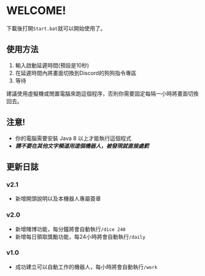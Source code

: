 # WELCOME!
下載後打開<code>Start.bat</code>就可以開始使用了。

## 使用方法
1. 輸入啟動延遲時間(預設是10秒)
2. 在延遲時間內將畫面切換到Discord的狗狗指令專區
3. 等待

建議使用虛擬機或閒置電腦來跑這個程序，否則你需要固定每隔一小時將畫面切換回去。

## 注意!
* 你的電腦需要安裝 Java 8 以上才能執行這個程式
* <strong><em>請不要在其他文字頻道用這個機器人，被發現就直接處罰</em></strong>

## 更新日誌

### v2.1
* 新增開頭說明以及本機器人專屬簽章

### v2.0
* 新增賭博功能，每分鐘將會自動執行<code>/dice 240</code>
* 新增每日領取獎勵功能，每24小時將會自動執行<code>/daily</code>

### v1.0
* 成功建立可以自動工作的機器人，每小時將會自動執行<code>/work</code>